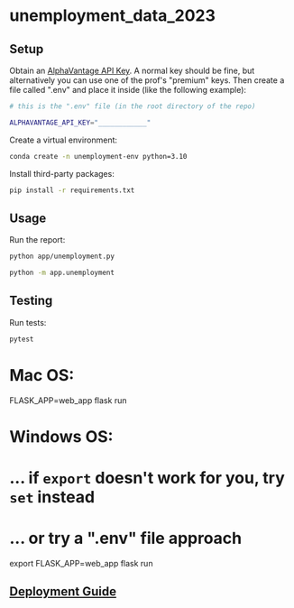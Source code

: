 # unemployment_data_2023



## Setup 

Obtain an [AlphaVantage API Key](https://www.alphavantage.co/support/#api-key). A normal key should be fine, but alternatively you can use one of the prof's "premium" keys. Then create a file called ".env" and place it inside (like the following example):

```sh
# this is the ".env" file (in the root directory of the repo)

ALPHAVANTAGE_API_KEY="____________"
```

Create a virtual environment: 

```sh 
conda create -n unemployment-env python=3.10
```

Install third-party packages: 

```sh
pip install -r requirements.txt
```


## Usage

Run the report: 
```sh 
python app/unemployment.py

python -m app.unemployment
```

## Testing

Run tests:

```sh
pytest
```

# Mac OS:
FLASK_APP=web_app flask run

# Windows OS:
# ... if `export` doesn't work for you, try `set` instead
# ... or try a ".env" file approach
export FLASK_APP=web_app
flask run

## [Deployment Guide](/DEPLOYING.md)